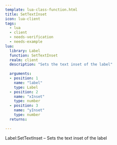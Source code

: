 ```yaml
---
template: lua-class-function.html
title: SetTextInset
icon: lua-client
tags:
  - lua
  - client
  - needs-verification
  - needs-example
lua:
  library: Label
  function: SetTextInset
  realm: client
  description: "Sets the text inset of the label"
  
  arguments:
  - position: 1
    name: "label"
    type: Label
  - position: 2
    name: "xInset"
    type: number
  - position: 3
    name: "yInset"
    type: number
  returns:
    
---
```


<div class="lua__search__keywords">
Label:SetTextInset &#x2013; Sets the text inset of the label
</div>
